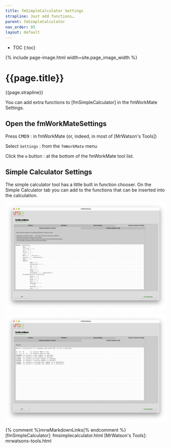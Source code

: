```yaml
---
title: fmSimpleCalculator Settings
strapline: Just add functions…
parent: fmSimpleCalculator
nav_order: 05
layout: default
---
```

- TOC
{:toc}

{% include page-image.html width=site.page_image_width %}

# {{page.title}}

{{page.strapline}}

You can add extra functions to [fmSimpleCalculator] in the fmWorkMate Settings.

## Open the fmWorkMateSettings

Press <kbd>CMD</kbd><kbd>9</kbd>
: in fmWorkMate (or, indeed, in most of [MrWatson's Tools])

Select `Settings`
: from the `fmWorkMate` menu

Click the `⚙️` button
: at the bottom of the fmWorkMate tool list.

## Simple Calculator Settings

The simple calculator tool has a little built in function chooser. On the Simple Calculator tab you can add to the functions that can be inserted into the calculation.

![fmWorkMate Settings > fmSimpleCalculator > Functions](/assets/images/fmworkmate-settings-simple-calculator-functions.png)

![fmWorkMate Settings > fmSimpleCalculator > Help](/assets/images/fmworkmate-settings-simple-calculator-help.png)

{% comment %}mrwMarkdownLinks{% endcomment %}
[fmSimpleCalculator]: fmsimplecalculator.html
[MrWatson's Tools]: mrwatsons-tools.html
